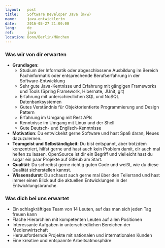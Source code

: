 ```yaml
---
layout:   post
title:    Software Developer Java (m/w)
name:     java-entwicklerin
date:     2016-05-27 21:00:00
lang:     de
ref:      java
location: Bonn/Berlin/München
---
```


### Was wir von dir erwarten

- **Grundlagen**:
    + Studium der Informatik oder abgeschlossene Ausbildung im Bereich Fachinformatik oder entsprechende Berufserfahrung in der Software-Entwicklung
    + Sehr gute Java-Kentnisse und Erfahrung mit gängigen Frameworks und Tools (Spring Framework, Hibernate, JUnit, git)
    + Erfahrung mit unterschiedlichen SQL und NoSQL Datenbanksystemen
    + Gutes Verständnis für Objektorientierte Programmierung und Design Pattern
    + Erfahrung im Umgang mit Rest APIs
    + Kenntnisse im Umgang mit Linux und der Shell
    + Gute Deutsch- und Englisch-Kenntnisse
- **Motivation**: Du entwickelst gerne Software und hast Spaß daran, Neues dazuzulernen.
- **Teamgeist und Selbständigkeit**: Du bist entspannt, aber trotzdem konzentriert, hilfst gerne und hast auch kein Problem damit, dir auch mal helfen zu lassen. OpenSource ist dir ein Begriff und vielleicht hast du sogar ein paar Projekte auf GitHub am Start.
- **Qualität**: Du schreibst gerne richtig guten Code und weißt, wie du diese Qualität sicherstellen kannst.
- **Wissensdurst**: Du schaust auch gerne mal über den Tellerrand und hast immer einen Blick auf die aktuellen Entwicklungen in der Entwicklungsbranche.

### Was dich bei uns erwartet

- Ein schlagkräftiges Team von 14 Leuten, auf das man sich jeden Tag freuen kann
- Flache Hierarchien mit kompetenten Leuten auf allen Positionen
- Interessante Aufgaben in unterschiedlichen Bereichen der Medienwirtschaft
- Herausfordernde Projekte mit nationalen und internationalen Kunden
- Eine kreative und entspannte Arbeitsatmosphäre
